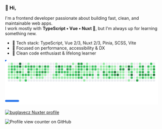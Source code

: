 ### 👋 Hi,

I'm a frontend developer passionate about building fast, clean, and maintainable web apps.  
I work mostly with **TypeScript • Vue • Nuxt 💚**, but I'm always up for learning something new.

- 🧰 Tech stack: TypeScript, Vue 2/3, Nuxt 2/3, Pinia, SCSS, Vite
- 🚀 Focused on performance, accessibility & DX
- 🎯 Clean code enthusiast & lifelong learner

<picture>
  <source
    media="(prefers-color-scheme: dark)"
    srcset="https://raw.githubusercontent.com/buglavecz/buglavecz/refs/heads/github-breakout/images/breakout-dark.svg"
  />
  <source
    media="(prefers-color-scheme: light)"
    srcset="https://raw.githubusercontent.com/buglavecz/buglavecz/refs/heads/github-breakout/images/breakout-light.svg"
  />
  <img alt="Breakout Game" src=https://raw.githubusercontent.com/buglavecz/buglavecz/refs/heads/github-breakout/images/breakout-light.svg" />
</picture>

[![buglavecz Nuxter profile](https://nuxters.nuxt.com/card/buglavecz/og.png?T=123)](https://nuxters.nuxt.com/buglavecz)

![Profile view counter on GitHub](https://komarev.com/ghpvc/?username=buglavecz)
